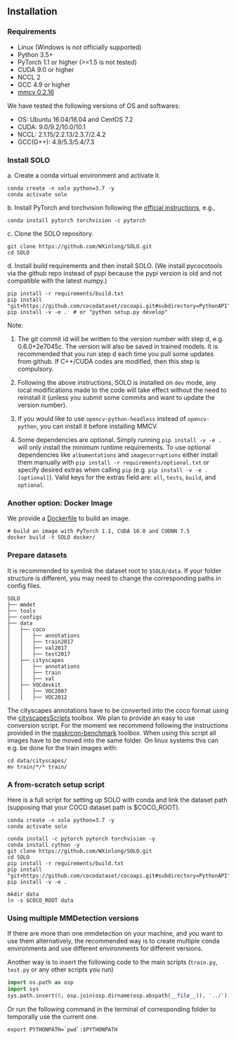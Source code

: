 ## Installation

### Requirements

- Linux (Windows is not officially supported)
- Python 3.5+
- PyTorch 1.1 or higher (>=1.5 is not tested)
- CUDA 9.0 or higher
- NCCL 2
- GCC 4.9 or higher
- [mmcv 0.2.16](https://github.com/open-mmlab/mmcv/tree/v0.2.16)

We have tested the following versions of OS and softwares:

- OS: Ubuntu 16.04/18.04 and CentOS 7.2
- CUDA: 9.0/9.2/10.0/10.1
- NCCL: 2.1.15/2.2.13/2.3.7/2.4.2
- GCC(G++): 4.9/5.3/5.4/7.3

### Install SOLO

a. Create a conda virtual environment and activate it.

```shell
conda create -n solo python=3.7 -y
conda activate solo
```

b. Install PyTorch and torchvision following the [official instructions](https://pytorch.org/), e.g.,

```shell
conda install pytorch torchvision -c pytorch
```

c. Clone the SOLO repository.

```shell
git clone https://github.com/WXinlong/SOLO.git
cd SOLO
```

d. Install build requirements and then install SOLO.
(We install pycocotools via the github repo instead of pypi because the pypi version is old and not compatible with the latest numpy.)

```shell
pip install -r requirements/build.txt
pip install "git+https://github.com/cocodataset/cocoapi.git#subdirectory=PythonAPI"
pip install -v -e .  # or "python setup.py develop"
```

Note:

1. The git commit id will be written to the version number with step d, e.g. 0.6.0+2e7045c. The version will also be saved in trained models.
It is recommended that you run step d each time you pull some updates from github. If C++/CUDA codes are modified, then this step is compulsory.

2. Following the above instructions, SOLO is installed on `dev` mode, any local modifications made to the code will take effect without the need to reinstall it (unless you submit some commits and want to update the version number).

3. If you would like to use `opencv-python-headless` instead of `opencv-python`,
you can install it before installing MMCV.

4. Some dependencies are optional. Simply running `pip install -v -e .` will only install the minimum runtime requirements. To use optional dependencies like `albumentations` and `imagecorruptions` either install them manually with `pip install -r requirements/optional.txt` or specify desired extras when calling `pip` (e.g. `pip install -v -e .[optional]`). Valid keys for the extras field are: `all`, `tests`, `build`, and `optional`.

### Another option: Docker Image

We provide a [Dockerfile](https://github.com/WXinlong/SOLO/blob/master/docker/Dockerfile) to build an image.

```shell
# build an image with PyTorch 1.1, CUDA 10.0 and CUDNN 7.5
docker build -t SOLO docker/
```

### Prepare datasets

It is recommended to symlink the dataset root to `$SOLO/data`.
If your folder structure is different, you may need to change the corresponding paths in config files.

```
SOLO
├── mmdet
├── tools
├── configs
├── data
│   ├── coco
│   │   ├── annotations
│   │   ├── train2017
│   │   ├── val2017
│   │   ├── test2017
│   ├── cityscapes
│   │   ├── annotations
│   │   ├── train
│   │   ├── val
│   ├── VOCdevkit
│   │   ├── VOC2007
│   │   ├── VOC2012

```
The cityscapes annotations have to be converted into the coco format using the [cityscapesScripts](https://github.com/mcordts/cityscapesScripts) toolbox.
We plan to provide an easy to use conversion script. For the moment we recommend following the instructions provided in the
[maskrcnn-benchmark](https://github.com/facebookresearch/maskrcnn-benchmark/tree/master/maskrcnn_benchmark/data) toolbox. When using this script all images have to be moved into the same folder. On linux systems this can e.g. be done for the train images with:
```shell
cd data/cityscapes/
mv train/*/* train/
```

### A from-scratch setup script

Here is a full script for setting up SOLO with conda and link the dataset path (supposing that your COCO dataset path is $COCO_ROOT).

```shell
conda create -n solo python=3.7 -y
conda activate solo

conda install -c pytorch pytorch torchvision -y
conda install cython -y
git clone https://github.com/WXinlong/SOLO.git
cd SOLO
pip install -r requirements/build.txt
pip install "git+https://github.com/cocodataset/cocoapi.git#subdirectory=PythonAPI"
pip install -v -e .

mkdir data
ln -s $COCO_ROOT data
```

### Using multiple MMDetection versions

If there are more than one mmdetection on your machine, and you want to use them alternatively, the recommended way is to create multiple conda environments and use different environments for different versions.

Another way is to insert the following code to the main scripts (`train.py`, `test.py` or any other scripts you run)
```python
import os.path as osp
import sys
sys.path.insert(0, osp.join(osp.dirname(osp.abspath(__file__)), '../'))
```

Or run the following command in the terminal of corresponding folder to temporally use the current one.
```shell
export PYTHONPATH=`pwd`:$PYTHONPATH
```
